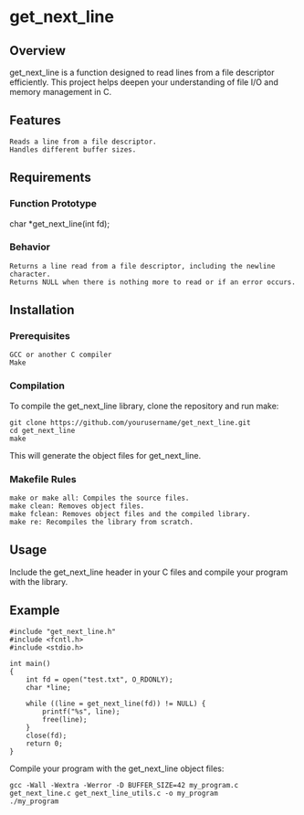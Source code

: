 # get_next_line


## Overview

get_next_line is a function designed to read lines from a file descriptor efficiently. This project helps deepen your understanding of file I/O and memory management in C.

## Features

    Reads a line from a file descriptor.
    Handles different buffer sizes.

## Requirements

### Function Prototype

char *get_next_line(int fd);

### Behavior

    Returns a line read from a file descriptor, including the newline character.
    Returns NULL when there is nothing more to read or if an error occurs.

## Installation

### Prerequisites

    GCC or another C compiler
    Make

### Compilation

To compile the get_next_line library, clone the repository and run make:

    git clone https://github.com/yourusername/get_next_line.git
    cd get_next_line
    make

This will generate the object files for get_next_line.

### Makefile Rules

    make or make all: Compiles the source files.
    make clean: Removes object files.
    make fclean: Removes object files and the compiled library.
    make re: Recompiles the library from scratch.

## Usage

Include the get_next_line header in your C files and compile your program with the library.

## Example

    #include "get_next_line.h"
    #include <fcntl.h>
    #include <stdio.h>

    int main() 
    {
        int fd = open("test.txt", O_RDONLY);
        char *line;

        while ((line = get_next_line(fd)) != NULL) {
            printf("%s", line);
            free(line);
        }
        close(fd);
        return 0;
    }

Compile your program with the get_next_line object files:

    gcc -Wall -Wextra -Werror -D BUFFER_SIZE=42 my_program.c get_next_line.c get_next_line_utils.c -o my_program
    ./my_program
